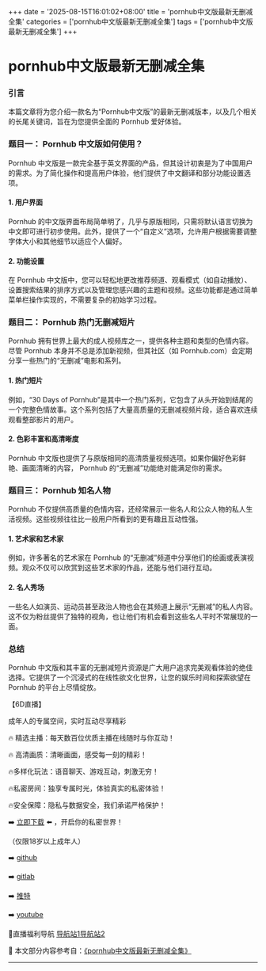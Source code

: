 +++
date = '2025-08-15T16:01:02+08:00'
title = 'pornhub中文版最新无删减全集'
categories = ['pornhub中文版最新无删减全集']
tags = ['pornhub中文版最新无删减全集']
+++

# pornhub中文版最新无删减全集

### 引言
本篇文章将为您介绍一款名为“Pornhub中文版”的最新无删减版本，以及几个相关的长尾关键词，旨在为您提供全面的 Pornhub 爱好体验。

### 题目一： Pornhub 中文版如何使用？

 Pornhub 中文版是一款完全基于英文界面的产品，但其设计初衷是为了中国用户的需求。为了简化操作和提高用户体验，他们提供了中文翻译和部分功能设置选项。

#### 1. 用户界面
 Pornhub 的中文版界面布局简单明了，几乎与原版相同，只需将默认语言切换为中文即可进行初步使用。此外，提供了一个“自定义”选项，允许用户根据需要调整字体大小和其他细节以适应个人偏好。

#### 2. 功能设置
在 Pornhub 中文版中，您可以轻松地更改推荐频道、观看模式（如自动播放）、设置搜索结果的排序方式以及管理您感兴趣的主题和视频。这些功能都是通过简单菜单栏操作实现的，不需要复杂的初始学习过程。

### 题目二： Pornhub 热门无删减短片

 Pornhub 拥有世界上最大的成人视频库之一，提供各种主题和类型的色情内容。尽管 Pornhub 本身并不总是添加新视频，但其社区（如 Pornhub.com）会定期分享一些热门的“无删减”电影和系列。

#### 1. 热门短片
例如，“30 Days of Pornhub”是其中一个热门系列，它包含了从头开始到结尾的一个完整色情故事。这个系列包括了大量高质量的无删减视频片段，适合喜欢连续观看整部影片的用户。

#### 2. 色彩丰富和高清晰度
 Pornhub 中文版也提供了与原版相同的高清质量视频选项。如果你偏好色彩鲜艳、画面清晰的内容， Pornhub 的“无删减”功能绝对能满足你的需求。

### 题目三： Pornhub 知名人物

 Pornhub 不仅提供高质量的色情内容，还经常展示一些名人和公众人物的私人生活视频。这些视频往往比一般用户所看到的更有趣且互动性强。

#### 1. 艺术家和艺术家
例如，许多著名的艺术家在 Pornhub 的“无删减”频道中分享他们的绘画或表演视频。观众不仅可以欣赏到这些艺术家的作品，还能与他们进行互动。

#### 2. 名人秀场
一些名人如演员、运动员甚至政治人物也会在其频道上展示“无删减”的私人内容。这不仅为粉丝提供了独特的视角，也让他们有机会看到这些名人平时不常展现的一面。

### 总结

 Pornhub 中文版和其丰富的无删减短片资源是广大用户追求完美观看体验的绝佳选择。它提供了一个沉浸式的在线性欲文化世界，让您的娱乐时间和探索欲望在 Pornhub 的平台上尽情绽放。

【6D直播】

 成年人的专属空间，实时互动尽享精彩

🔥 精选主播：每天数百位优质主播在线随时与你互动！

🔥 高清画质：清晰画面，感受每一刻的精彩！

🔥多样化玩法：语音聊天、游戏互动，刺激无穷！

🔥私密房间：独享专属时光，体验真实的私密体验！

🔥安全保障：隐私与数据安全，我们承诺严格保护！

➡️ [立即下载](https://down123.s3.ap-east-1.amazonaws.com/down/down.html?channelCode=blog) ⬅️ ，开启你的私密世界！

 （仅限18岁以上成年人）

➡️ [github](https://aldult-live.github.io/)

➡️ [gitlab](https://seo-09598d.gitlab.io/)

➡️ [推特](https://x.com/wegame33)

➡️ [youtube](https://www.youtube.com/@6Dlive)

🔞直播福利导航   [导航站1](https://webstack-86085a.gitlab.io/)[导航站2](https://onlygit123-2.github.io/)

📘 本文部分内容参考自：[《pornhub中文版最新无删减全集》](https://webstack-hugo-2.pages.dev/)

---
